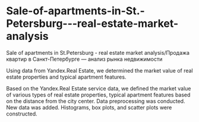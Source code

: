 # Sale-of-apartments-in-St.-Petersburg---real-estate-market-analysis
Sale of apartments in St.Petersburg - real estate market analysis/Продажа квартир в Санкт-Петербурге — анализ рынка недвижимости

Using data from Yandex.Real Estate, we determined the market value of real estate properties and typical apartment features.

Based on the Yandex.Real Estate service data, we defined the market value of various types of real estate properties, typical apartment features based on the distance from the city center. Data preprocessing was conducted. New data was added. Histograms, box plots, and scatter plots were constructed.
